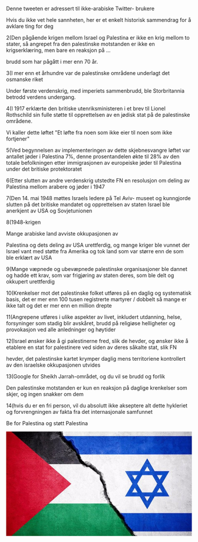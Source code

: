 ﻿Denne tweeten er adressert til ikke-arabiske Twitter- brukere

Hvis du ikke vet hele sannheten, her er et enkelt historisk sammendrag for å avklare ting for deg

2(Den pågående krigen mellom Israel og Palestina er ikke en krig mellom to stater, så angrepet fra den palestinske motstanden er ikke en krigserklæring, men bare en reaksjon på ...

brudd som har pågått i mer enn 70 år.

3(I mer enn et århundre var de palestinske områdene underlagt det osmanske riket

Under første verdenskrig, med imperiets sammenbrudd, ble Storbritannia betrodd verdens undergang.

4(I 1917 erklærte den britiske utenriksministeren i et brev til Lionel Rothschild sin fulle støtte til opprettelsen av en jødisk stat på de palestinske områdene.

Vi kaller dette løftet "Et løfte fra noen som ikke eier til noen som ikke fortjener"

5(Ved begynnelsen av implementeringen av dette skjebnesvangre løftet var antallet jøder i Palestina 7%, denne prosentandelen økte til 28% av den totale befolkningen etter immigrasjonen av europeiske jøder til Palestina under det britiske protektoratet

6(Etter slutten av andre verdenskrig utstedte FN en resolusjon om deling av Palestina mellom arabere og jøder i 1947

7(Den 14. mai 1948 møttes Israels ledere på Tel Aviv- museet og kunngjorde slutten på det britiske mandatet og opprettelsen av staten Israel ble anerkjent av USA og Sovjetunionen

8(1948-krigen

Mange arabiske land avviste okkupasjonen av

Palestina og dets deling av USA urettferdig, og mange kriger ble vunnet der Israel vant med støtte fra Amerika og tok land som var større enn de som ble erklært av USA

9(Mange væpnede og ubevæpnede palestinske organisasjoner ble dannet og hadde ett krav, som var frigjøring av staten deres, som ble delt og okkupert urettferdig

10(Krenkelser mot det palestinske folket utføres på en daglig og systematisk basis, det er mer enn 100 tusen registrerte martyrer / dobbelt så mange er ikke talt og det er mer enn en million drepte

11(Angrepene utføres i ulike aspekter av livet, inkludert utdanning, helse, forsyninger som stadig blir avskåret, brudd på religiøse helligheter og provokasjon ved alle anledninger og høytider

12(Israel ønsker ikke å gi palestinerne fred, slik de hevder, og ønsker ikke å etablere en stat for palestinere ved siden av deres såkalte stat, slik FN

hevder, det palestinske kartet krymper daglig mens territoriene kontrollert av den israelske okkupasjonen utvides

13(Google for Sheikh Jarrah-området, og du vil se brudd og forlik

Den palestinske motstanden er kun en reaksjon på daglige krenkelser som skjer, og ingen snakker om dem

14(hvis du er en fri person, vil du absolutt ikke akseptere alt dette hykleriet og forvrengningen av fakta fra det internasjonale samfunnet

Be for Palestina og støtt Palestina

![](../../threadsimages/first/003.jpeg)
